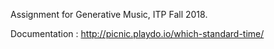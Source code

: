 Assignment for Generative Music, ITP Fall 2018.

Documentation : http://picnic.playdo.io/which-standard-time/

